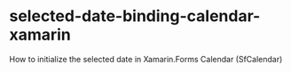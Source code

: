# selected-date-binding-calendar-xamarin
How to initialize the selected date in Xamarin.Forms Calendar (SfCalendar)
